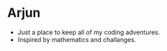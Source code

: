 # Arjun
- Just a place to keep all of my coding adventures.
-  Inspired by mathematics and challanges.

